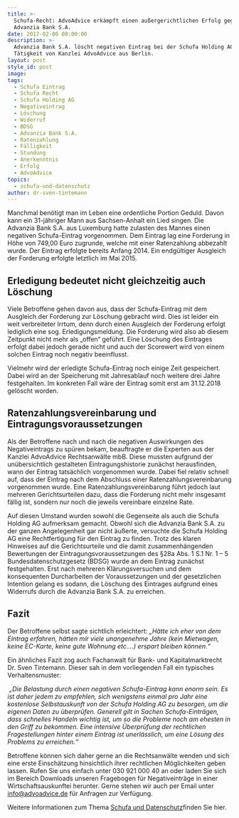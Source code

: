 ```yaml
---
title: >-
  Schufa-Recht: AdvoAdvice erkämpft einen außergerichtlichen Erfolg gegen die
  Advanzia Bank S.A.
date: 2017-02-06 00:00:00
description: >-
  Advanzia Bank S.A. löscht negativen Eintrag bei der Schufa Holding AG nach
  Tätigkeit von Kanzlei AdvoAdvice aus Berlin.
layout: post
style_id: post
image:
tags:
  - Schufa Eintrag
  - Schufa Recht
  - Schufa Holding AG
  - Negativeintrag
  - Löschung
  - Widerruf
  - BDSG
  - Advanzia Bank S.A.
  - Ratenzahlung
  - Fälligkeit
  - Stundung
  - Anerkenntnis
  - Erfolg
  - AdvoAdvice
topics:
  - schufa-und-datenschutz
author: dr-sven-tintemann
---
```

Manchmal benötigt man im Leben eine ordentliche Portion Geduld. Davon kann ein 31-jähriger Mann aus Sachsen-Anhalt ein Lied singen. Die Advanzia Bank S.A. aus Luxemburg hatte zulasten des Mannes einen negativen Schufa-Eintrag vorgenommen. Dem Eintrag lag eine Forderung in Höhe von 749,00 Euro zugrunde, welche mit einer Ratenzahlung abbezahlt wurde. Der Eintrag erfolgte bereits Anfang 2014. Ein endgültiger Ausgleich der Forderung erfolgte letztlich im Mai 2015.

## **Erledigung bedeutet nicht gleichzeitig auch Löschung**

Viele Betroffene gehen davon aus, dass der Schufa-Eintrag mit dem Ausgleich der Forderung zur Löschung gebracht wird. Dies ist leider ein weit verbreiteter Irrtum, denn durch einen Ausgleich der Forderung erfolgt lediglich eine sog. Erledigungsmeldung. Die Forderung wird also ab diesem Zeitpunkt nicht mehr als „offen“ geführt. Eine Löschung des Eintrages erfolgt dabei jedoch gerade nicht und auch der Scorewert wird von einem solchen Eintrag noch negativ beeinflusst.

Vielmehr wird der erledigte Schufa-Eintrag noch einige Zeit gespeichert. Dabei wird an der Speicherung mit Jahresablauf noch weitere drei Jahre festgehalten. Im konkreten Fall wäre der Eintrag somit erst am 31.12.2018 gelöscht worden.

## **Ratenzahlungsvereinbarung und Eintragungsvoraussetzungen**

Als der Betroffene nach und nach die negativen Auswirkungen des Negativeintrags zu spüren bekam, beauftragte er die Experten aus der Kanzlei AdvoAdvice Rechtsanwälte mbB. Diese mussten aufgrund der unübersichtlich gestalteten Eintragungshistorie zunächst herausfinden, wann der Eintrag tatsächlich vorgenommen wurde. Dabei fiel relativ schnell auf, dass der Eintrag nach dem Abschluss einer Ratenzahlungsvereinbarung vorgenommen wurde. Eine Ratenzahlungsvereinbarung führt jedoch laut mehreren Gerichtsurteilen dazu, dass die Forderung nicht mehr insgesamt fällig ist, sondern nur noch die jeweils vereinbare einzelne Rate.

Auf diesen Umstand wurden sowohl die Gegenseite als auch die Schufa Holding AG aufmerksam gemacht. Obwohl sich die Advanzia Bank S.A. zu der ganzen Angelegenheit gar nicht äußerte, versuchte die Schufa Holding AG eine Rechtfertigung für den Eintrag zu finden. Trotz des klaren Hinweises auf die Gerichtsurteile und die damit zusammenhängenden Bewertungen der Eintragungsvoraussetzungen des §28a Abs. 1 S.1 Nr. 1 – 5 Bundesdatenschutzgesetz (BDSG) wurde an dem Eintrag zunächst festgehalten. Erst nach mehreren Klärungsversuchen und dem konsequenten Durcharbeiten der Voraussetzungen und der gesetzlichen Intention gelang es sodann, die Löschung des Eintrages aufgrund eines Widerrufs durch die Advanzia Bank S.A. zu erreichen.

## **Fazit**

Der Betroffene selbst sagte sichtlich erleichtert: *„Hätte ich eher von dem Eintrag erfahren, hätten mir viele unangenehme Jahre (kein Mietwagen, keine EC-Karte, keine gute Wohnung etc….) erspart bleiben können.“*

Ein ähnliches Fazit zog auch Fachanwalt für Bank- und Kapitalmarktrecht Dr. Sven Tintemann. Dieser sah in dem vorliegenden Fall ein typisches Verhaltensmuster:

&nbsp;*„Die Belastung durch einen negativen Schufa-Eintrag kann enorm sein. Es ist daher jedem zu empfehlen, sich wenigstens einmal pro Jahr eine kostenlose Selbstauskunft von der Schufa Holding AG zu besorgen, um die eigenen Daten zu überprüfen. Generell gilt in Sachen Schufa-Einträgen, dass schnelles Handeln wichtig ist, um so die Probleme noch am ehesten in den Griff zu bekommen. Eine intensive Überprüfung der rechtlichen Fragestellungen hinter einem Eintrag ist unerlässlich, um eine Lösung des Problems zu erreichen.“*

Betroffene können sich daher gerne an die Rechtsanwälte wenden und sich eine erste Einschätzung hinsichtlich ihrer rechtlichen Möglichkeiten geben lassen. Rufen Sie uns einfach unter 030 921 000 40 an oder laden Sie sich im Bereich Downloads unseren Fragebogen für Negativeinträge in einer Wirtschaftsauskunftei herunter. Gerne stehen wir auch per Email unter info@advoadvice.de für Anfragen zur Verfügung.

Weitere Informationen zum Thema [Schufa und Datenschutz](/themen/schufa-und-datenschutz/)finden Sie hier.&nbsp;
